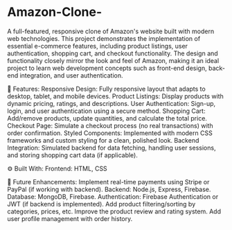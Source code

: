 # Amazon-Clone-
A full-featured, responsive clone of Amazon's website built with modern web technologies. This project demonstrates the implementation of essential e-commerce features, including product listings, user authentication, shopping cart, and checkout functionality. The design and functionality closely mirror the look and feel of Amazon, making it an ideal project to learn web development concepts such as front-end design, back-end integration, and user authentication.

🚀 Features:
Responsive Design: Fully responsive layout that adapts to desktop, tablet, and mobile devices.
Product Listings: Display products with dynamic pricing, ratings, and descriptions.
User Authentication: Sign-up, login, and user authentication using a secure method.
Shopping Cart: Add/remove products, update quantities, and calculate the total price.
Checkout Page: Simulate a checkout process (no real transactions) with order confirmation.
Styled Components: Implemented with modern CSS frameworks and custom styling for a clean, polished look.
Backend Integration: Simulated backend for data fetching, handling user sessions, and storing shopping cart data (if applicable).

⚙️ Built With:
Frontend: HTML, CSS 


📌 Future Enhancements:
Implement real-time payments using Stripe or PayPal (if working with backend).
Backend: Node.js, Express, Firebase.
Database: MongoDB, Firebase.
Authentication: Firebase Authentication or JWT (if backend is implemented).
Add product filtering/sorting by categories, prices, etc.
Improve the product review and rating system.
Add user profile management with order history.

